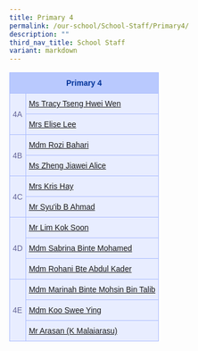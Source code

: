 ```yaml
---
title: Primary 4
permalink: /our-school/School-Staff/Primary4/
description: ""
third_nav_title: School Staff
variant: markdown
---
```

<table class="tg"><tbody><tr><th rowspan="1" colspan="2"><b>Primary 4</b></th></tr><tr><td rowspan="2" colspan="1">4A</td><td rowspan="1" colspan="1"><a href="mailto:tseng_hwei_wen@schools.gov.sg" rel="noopener noreferrer nofollow" target="_blank">Ms Tracy Tseng Hwei Wen</a></td></tr><tr><td rowspan="1" colspan="1"><a href="mailto:yu_sim_pei_elise@schools.gov.sg" rel="noopener noreferrer nofollow" target="_blank">Mrs Elise Lee</a></td></tr><tr><td rowspan="2" colspan="1">4B</td><td rowspan="1" colspan="1"><a href="mailto:rozi_bahari@schools.gov.sg" rel="noopener noreferrer nofollow" target="_blank">Mdm Rozi Bahari</a></td></tr><tr><td rowspan="1" colspan="1"><a href="mailto:zheng_jiawei@schools.gov.sg" rel="noopener noreferrer nofollow" target="_blank">Ms Zheng Jiawei Alice</a></td></tr><tr><td rowspan="2" colspan="1">4C</td><td rowspan="1" colspan="1"><a href="mailto:ang_mei_hui@schools.gov.sg" rel="noopener noreferrer nofollow" target="_blank">Mrs Kris Hay</a></td></tr><tr><td rowspan="1" colspan="1"><a href="mailto:syuib_ahmad@schools.gov.sg" rel="noopener noreferrer nofollow" target="_blank">Mr Syu'ib B Ahmad</a></td></tr><tr><td rowspan="3" colspan="1">4D</td><td rowspan="1" colspan="1"><a href="mailto:lim_kok_soon@schools.gov.sg" rel="noopener noreferrer nofollow" target="_blank">Mr Lim Kok Soon</a></td></tr><tr><td rowspan="1" colspan="1"><a href="mailto:sabrina_mohamed@schools.gov.sg" rel="noopener noreferrer nofollow" target="_blank">Mdm Sabrina Binte Mohamed</a></td></tr><tr><td rowspan="1" colspan="1"><a href="mailto:rohani_abdul_kader@schools.gov.sg" rel="noopener noreferrer nofollow" target="_blank">Mdm Rohani Bte Abdul Kader</a></td></tr><tr><td rowspan="3" colspan="1">4E</td><td rowspan="1" colspan="1"><a href="mailto:marinah_mohsin@schools.gov.sg" rel="noopener noreferrer nofollow" target="_blank">Mdm Marinah Binte Mohsin Bin Talib</a></td></tr><tr><td rowspan="1" colspan="1"><a href="mailto:koo_swee_ying@schools.gov.sg" rel="noopener noreferrer nofollow" target="_blank">Mdm Koo Swee Ying</a></td></tr><tr><td rowspan="1" colspan="1"><a href="mailto:k_malaiarasu@schools.gov.sg" rel="noopener noreferrer nofollow" target="_blank">Mr Arasan (K Malaiarasu)</a></td></tr></tbody></table>

<style type="text/css">
.tg  {border-collapse:collapse;border-color:#aabcfe;border-spacing:0;}
.tg td{background-color:#e8edff;border-color:#aabcfe;border-style:solid;border-width:1px;color:#669;
  font-family:Arial, sans-serif;font-size:14px;overflow:hidden;padding:10px 5px;word-break:normal;}
.tg th{background-color:#b9c9fe;border-color:#aabcfe;border-style:solid;border-width:1px;color:#039;
  font-family:Arial, sans-serif;font-size:14px;font-weight:normal;overflow:hidden;padding:10px 5px;word-break:normal;}
.tg .tg-18eh{border-color:#000000;font-size:18px;font-weight:bold;text-align:center;vertical-align:middle}
.tg .tg-s25z{border-color:#000000;font-size:18px;text-align:left;vertical-align:top}
.tg .tg-73oq{border-color:#000000;text-align:left;vertical-align:top}
</style>